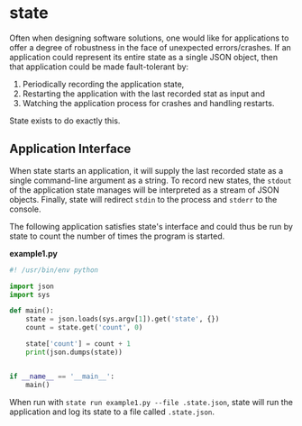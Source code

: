 # state

Often when designing software solutions, one would like for applications to
offer a degree of robustness in the face of unexpected errors/crashes.  If
an application could represent its entire state as a single JSON object,
then that application could be made fault-tolerant by:

1. Periodically recording the application state,
2. Restarting the application with the last recorded stat as input and
3. Watching the application process for crashes and handling restarts.

State exists to do exactly this.

## Application Interface

When state starts an application, it will supply the last recorded state
as a single command-line argument as a string.  To record new states,
the `stdout` of the application state manages will be interpreted as a
stream of JSON objects.  Finally, state will redirect `stdin` to the
process and `stderr` to the console.

The following application satisfies state's interface and could thus be
run by state to count the number of times the program is started.

**example1.py**

```py
#! /usr/bin/env python

import json
import sys

def main():
    state = json.loads(sys.argv[1]).get('state', {})
    count = state.get('count', 0)

    state['count'] = count + 1
    print(json.dumps(state))


if __name__ == '__main__':
    main()
```

When run with `state run example1.py --file .state.json`, state will run
the application and log its state to a file called `.state.json`.
